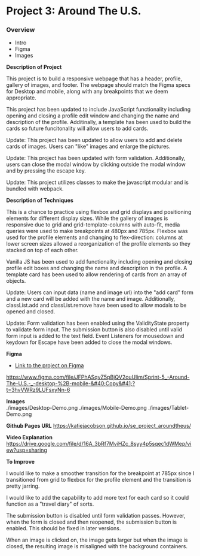 # Project 3: Around The U.S.

### Overview

- Intro
- Figma
- Images

**Description of Project**

This project is to build a responsive webpage that has a header, profile, gallery of images, and footer. The webpage should match the Figma specs for Desktop and mobile, along with any breakpoints that we deem appropriate.

This project has been updated to include JavaScript functionality including opening and closing a profile edit window and changing the name and description of the profile. Additinally, a template has been used to build the cards so future funcitonality will allow users to add cards.

Update: This project has been updated to allow users to add and delete cards of images. Users can "like" images and enlarge the pictures.

Update: This project has been updated with form validation. Additionally, users can close the modal window by clicking outside the modal window and by pressing the escape key.

Update: This project utilizes classes to make the javascript modular and is bundled with webpack.

**Description of Techniques**

This is a chance to practice using flexbox and grid displays and positioning elements for different display sizes. While the gallery of images is responsive due to grid and grid-template-columns with auto-fit, media queries were used to make breakpoints at 480px and 785px. Flexbox was used for the profile elements and changing to flex-direction: columns at lower screen sizes allowed a reorganization of the profile elements so they stacked on top of each other.

Vanilla JS has been used to add functionality including opening and closing profile edit boxes and changing the name and description in the profile. A template card has been used to allow rendering of cards from an array of objects.

Update: Users can input data (name and image url) into the "add card" form and a new card will be added with the name and image. Additionally, classList.add and classList.remove have been used to allow modals to be opened and closed.

Update: Form validation has been enabled using the ValidityState property to validate form input. The submission button is also disabled until valid form input is added to the text field. Event Listeners for mousedown and keydown for Escape have been added to close the modal windows.

**Figma**

- [Link to the project on Figma](https://www.figma.com/file/ii4xxsJ0ghevUOcssTlHZv/Sprint-3%3A-Around-the-US?node-id=0%3A1)

https://www.figma.com/file/JFPhASqvZ5pBjQV2ouUlim/Sprint-5_-Around-The-U.S.-_-desktop-%2B-mobile-&#40;Copy&#41;?t=3hvVWRz9LUFsxyNn-6

**Images**  
./images/Desktop-Demo.png
./images/Mobile-Demo.png
./images/Tablet-Demo.png

**Github Pages URL**
https://katiejacobson.github.io/se_project_aroundtheus/

**Video Explanation**
https://drive.google.com/file/d/16A_3bRf7MviHZc_8syy4p5sqec1dWMep/view?usp=sharing

**To Improve**

I would like to make a smoother transition for the breakpoint at 785px since I transitioned from grid to flexbox for the profile element and the transition is pretty jarring.

I would like to add the capability to add more text for each card so it could function as a "travel diary" of sorts.

The submission button is disabled until form validation passes. However, when the form is closed and then reopened, the submission button is enabled. This should be fixed in later versions.

When an image is clicked on, the image gets larger but when the image is closed, the resulting image is misaligned with the background containers.
